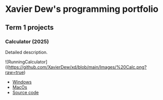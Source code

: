 # Xavier Dew's programming portfolio

## Term 1 projects

### Calculator (2025)

Detailed description.

![RunningCalculator]((https://github.com/XavierDew/xd/blob/main/Images/%20Calc.png?raw=true)

* [Windows]()
* [MacOs]()
* [Source code]()
